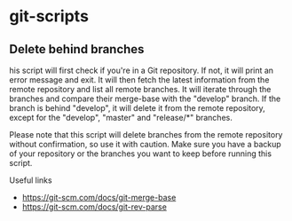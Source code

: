 # git-scripts

## Delete behind branches

his script will first check if you're in a Git repository. 
If not, it will print an error message and exit. 
It will then fetch the latest information from the remote repository and list all remote branches. 
It will iterate through the branches and compare their merge-base with the "develop" branch. 
If the branch is behind "develop", it will delete it from the remote repository, except for the "develop", "master" and "release/*" branches.

Please note that this script will delete branches from the remote repository without confirmation, so use it with caution. 
Make sure you have a backup of your repository or the branches you want to keep before running this script.

Useful links

- https://git-scm.com/docs/git-merge-base
- https://git-scm.com/docs/git-rev-parse
